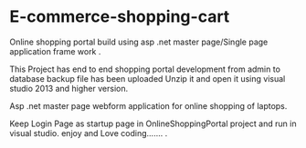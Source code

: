 # E-commerce-shopping-cart
Online shopping portal build using asp .net master page/Single page application  frame work .

This Project has end to end shopping portal development from admin to database backup file has been uploaded
Unzip it and open it using visual studio 2013 and higher version.

Asp .net master page  webform application for online shopping of laptops.

Keep Login Page as startup page in OnlineShoppingPortal project and run in visual studio.
enjoy and Love coding.......
.
  

